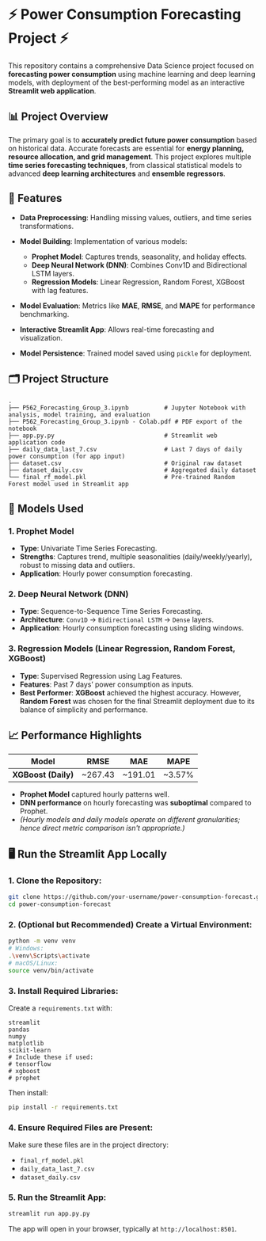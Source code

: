 # ⚡ Power Consumption Forecasting Project ⚡

This repository contains a comprehensive Data Science project focused on **forecasting power consumption** using machine learning and deep learning models, with deployment of the best-performing model as an interactive **Streamlit web application**.

## 📊 Project Overview

The primary goal is to **accurately predict future power consumption** based on historical data. Accurate forecasts are essential for **energy planning, resource allocation, and grid management**. This project explores multiple **time series forecasting techniques**, from classical statistical models to advanced **deep learning architectures** and **ensemble regressors**.

## 🚀 Features

* **Data Preprocessing**: Handling missing values, outliers, and time series transformations.
* **Model Building**: Implementation of various models:

  * **Prophet Model**: Captures trends, seasonality, and holiday effects.
  * **Deep Neural Network (DNN)**: Combines Conv1D and Bidirectional LSTM layers.
  * **Regression Models**: Linear Regression, Random Forest, XGBoost with lag features.
* **Model Evaluation**: Metrics like **MAE**, **RMSE**, and **MAPE** for performance benchmarking.
* **Interactive Streamlit App**: Allows real-time forecasting and visualization.
* **Model Persistence**: Trained model saved using `pickle` for deployment.

## 🗂️ Project Structure

```
.
├── P562_Forecasting_Group_3.ipynb          # Jupyter Notebook with analysis, model training, and evaluation
├── P562_Forecasting_Group_3.ipynb - Colab.pdf # PDF export of the notebook
├── app.py.py                               # Streamlit web application code
├── daily_data_last_7.csv                   # Last 7 days of daily power consumption (for app input)
├── dataset.csv                             # Original raw dataset
├── dataset_daily.csv                       # Aggregated daily dataset
└── final_rf_model.pkl                      # Pre-trained Random Forest model used in Streamlit app
```

## 🧠 Models Used

### 1. Prophet Model

* **Type**: Univariate Time Series Forecasting.
* **Strengths**: Captures trend, multiple seasonalities (daily/weekly/yearly), robust to missing data and outliers.
* **Application**: Hourly power consumption forecasting.

### 2. Deep Neural Network (DNN)

* **Type**: Sequence-to-Sequence Time Series Forecasting.
* **Architecture**: `Conv1D` → `Bidirectional LSTM` → `Dense` layers.
* **Application**: Hourly consumption forecasting using sliding windows.

### 3. Regression Models (Linear Regression, Random Forest, XGBoost)

* **Type**: Supervised Regression using Lag Features.
* **Features**: Past 7 days’ power consumption as inputs.
* **Best Performer**: **XGBoost** achieved the highest accuracy. However, **Random Forest** was chosen for the final Streamlit deployment due to its balance of simplicity and performance.

## 📈 Performance Highlights

| Model               | RMSE     | MAE      | MAPE    |
| ------------------- | -------- | -------- | ------- |
| **XGBoost (Daily)** | \~267.43 | \~191.01 | \~3.57% |

* **Prophet Model** captured hourly patterns well.
* **DNN performance** on hourly forecasting was **suboptimal** compared to Prophet.
* *(Hourly models and daily models operate on different granularities; hence direct metric comparison isn't appropriate.)*

## 🖥️ Run the Streamlit App Locally

### 1. Clone the Repository:

```bash
git clone https://github.com/your-username/power-consumption-forecast.git
cd power-consumption-forecast
```

### 2. (Optional but Recommended) Create a Virtual Environment:

```bash
python -m venv venv
# Windows:
.\venv\Scripts\activate
# macOS/Linux:
source venv/bin/activate
```

### 3. Install Required Libraries:

Create a `requirements.txt` with:

```
streamlit
pandas
numpy
matplotlib
scikit-learn
# Include these if used:
# tensorflow
# xgboost
# prophet
```

Then install:

```bash
pip install -r requirements.txt
```

### 4. Ensure Required Files are Present:

Make sure these files are in the project directory:

* `final_rf_model.pkl`
* `daily_data_last_7.csv`
* `dataset_daily.csv`

### 5. Run the Streamlit App:

```bash
streamlit run app.py.py
```

The app will open in your browser, typically at `http://localhost:8501`.
